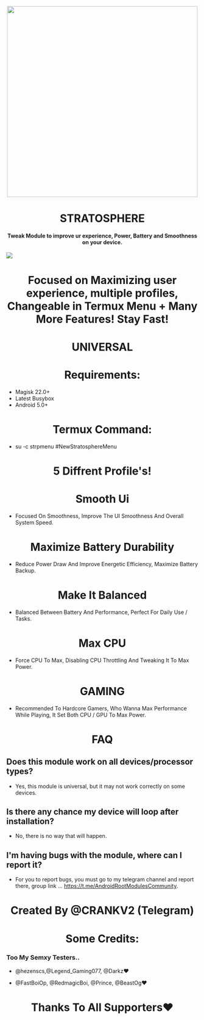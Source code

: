  

 <p align="center"><a href="https://t.me/AndroidRootModulesCommunity"><img src="https://i.imgur.com/VFCcq63.png" width="500"></a></p>  
 <h1 align="center"><b> STRATOSPHERE </b></h1> 
 <h4 align="center">Tweak Module to improve ur experience, Power, Battery and Smoothness on your device.</h4>

 <a href="https://t.me/AndroidRootModulesCommunity"><img src="https://img.shields.io/badge/Join-Telegram%20Channel-red.svg?logo=Telegram"></a>

<h1 align="center"><b>Focused on Maximizing user experience, multiple profiles, Changeable in Termux Menu + Many More Features! Stay Fast!</b></h1>

 <h1 align="center"><b> UNIVERSAL </b></h1> 

## <h1 align="center"><b>Requirements:</b></h1>
- Magisk 22.0+
- Latest Busybox
- Android 5.0+

## <h1 align="center"><b>Termux Command:</b></h1>
- su -c strpmenu #NewStratosphereMenu


# <h1 align="center"><b>5 Diffrent Profile's!</b></h1>
### <h1 align="center"><b>Smooth Ui</b></h1>
- Focused On Smoothness, Improve The UI Smoothness And Overall System Speed.

### <h1 align="center"><b>Maximize Battery Durability </b></h1>
- Reduce Power Draw And Improve Energetic Efficiency, Maximize Battery Backup.

### <h1 align="center"><b>Make It Balanced </b></h1>
- Balanced Between Battery And Performance, Perfect For Daily Use / Tasks.

### <h1 align="center"><b>Max CPU</b></h1>
- Force CPU To Max, Disabling CPU Throttling And Tweaking It To Max Power.

### <h1 align="center"><b>GAMING</b></h1>
- Recommended To Hardcore Gamers, Who Wanna Max Performance While Playing, It Set Both CPU / GPU To Max Power.


# <h1 align="center"><b>FAQ</b></h1>

## Does this module work on all devices/processor types? 
- Yes, this module is universal, but it may not work correctly on some devices.


## Is there any chance my device will loop after installation? 
- No, there is no way that will happen.


## I'm having bugs with the module, where can I report it? 
- For you to report bugs, you must go to my telegram channel and report there, group link ... https://t.me/AndroidRootModulesCommunity.



<h1 align="center"><b>Created By @CRANKV2 (Telegram)</b></h1>

## <h1 align="center"><b>Some Credits:</b></h1>

### Too My Semxy Testers.. 
- @hezenscs,@Legend_Gaming077, @Darkz❤

- @FastBoiOp, @RedmagicBoi, @Prince, @BeastOg❤

## <h1 align="center"><b>Thanks To All Supporters❤️</b></h1>

